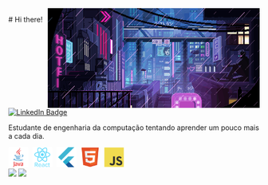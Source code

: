 <img src = "img/profile-banner.gif" width = "425px" height = "200px" align = "right">

<p># Hi there!</p>
  <div id="badges">
  <a href = "https://www.linkedin.com/in/fernando-laiser-kon-0a8073203/">
    <img src="https://img.shields.io/badge/LinkedIn-blue?style=for-the-badge&logo=linkedin&logoColor=white" alt="LinkedIn Badge"/>
  </a>
</div>

Estudante de engenharia da computação tentando aprender um pouco mais a cada dia.

<div>
  <img src="https://github.com/devicons/devicon/blob/master/icons/java/java-original-wordmark.svg" title="Java" alt="Java" width="40" height="40"/>&nbsp;
  <img src="https://github.com/devicons/devicon/blob/master/icons/react/react-original-wordmark.svg" title="React" alt="React" width="40" height="40"/>&nbsp;
  <img src="https://github.com/devicons/devicon/blob/master/icons/flutter/flutter-original.svg" title="Flutter" alt="Flutter" width="40" height="40"/>&nbsp;
  <img src="https://github.com/devicons/devicon/blob/master/icons/html5/html5-original.svg" title="HTML5" alt="HTML" width="40" height="40"/>&nbsp;
  <img src="https://github.com/devicons/devicon/blob/master/icons/javascript/javascript-original.svg" title="JavaScript" alt="JavaScript" width="40" height="40"/>&nbsp;
</div>

<div align = "left">
<img height = "200em" src="https://github-readme-stats.vercel.app/api/top-langs/?username=FernandoKon&show_icons=true&theme=bear&count_private=true"/>
<img height = "200em" src="https://github-readme-stats.vercel.app/api?username=FernandoKon&show_icons=true&show_icons=true&theme=bear&count_private=true" />
</div>

